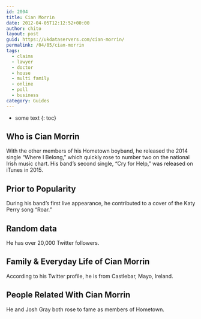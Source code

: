 ```yaml
---
id: 2004
title: Cian Morrin
date: 2012-04-05T12:12:52+00:00
author: chito
layout: post
guid: https://ukdataservers.com/cian-morrin/
permalink: /04/05/cian-morrin
tags:
  - claims
  - lawyer
  - doctor
  - house
  - multi family
  - online
  - poll
  - business
category: Guides
---
```


* some text
{: toc}


## Who is  Cian Morrin
                  
                  
                  
With the other members of his Hometown boyband, he released the 2014 single &#8220;Where I Belong,&#8221; which quickly rose to number two on the national Irish music chart. His band&#8217;s second single, &#8220;Cry for Help,&#8221; was released on iTunes in 2015.
                  
                
                
                
## Prior to Popularity 
                  
                  
                  
During his band&#8217;s first live appearance, he contributed to a cover of the Katy Perry song &#8220;Roar.&#8221;
                  
                
                
                
## Random data 
                  
                  
                  
He has over 20,000 Twitter followers.
                  
                
                
                
## Family & Everyday Life of Cian Morrin
                  
                  
                  
According to his Twitter profile, he is from Castlebar, Mayo, Ireland.
                  
                
                
                
## People Related With  Cian Morrin
                  
                  
                  
He and Josh Gray both rose to fame as members of Hometown.
                  
                
              
            
          
          
          
    
    
  
